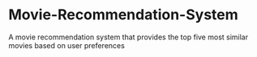 # Movie-Recommendation-System
A movie recommendation system that provides the top five most similar movies based on user preferences
